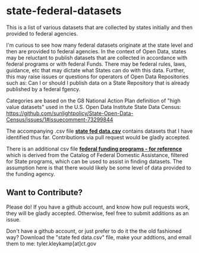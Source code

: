 # state-federal-datasets

This is a list of various datasets that are collected by states initially and then provided to federal agencies.

I'm curious to see how many federal datasets originate at the state level and then are provided to federal agencies.
In the context of Open Data, states may be reluctant to publish datasets that are collected in accordance with federal
programs or with federal Funds. There may be federal rules, laws, guidance, etc that may dictate what States
can do with this data. Further, this may raise issues or questions for operators of Open Data Repositories such as: Can I or should I publish data on a State Repository that is already published by a federal fgency.

Categories are based on the G8 National Action Plan definition of "high value datasets" used in the U.S. Open Data Institute State Data Census:
https://github.com/sunlightpolicy/State-Open-Data-Census/issues/1#issuecomment-73299844

The accompanying .csv file [**state fed data.csv**](..blob/master/state%20fed%20data.csv) contains datasets that I have identified thus far. Contributions via pull request would be gladly accepted.

There is an additional csv file [**federal funding programs - for reference**](..blob/master/federal%20funding%20programs%20-%20for%20reference.csv) which is derived from the Catalog of Federal Domestic Assistance, filtered for State programs, which can be used to assist in finding datasets. The assumption here is that there would likely be some level of data provided to the funding agency.


## Want to Contribute?
 Please do! If you have a github account, and know how pull requests work, they will be gladly accepted. Otherwise, feel free to submit additions as an issue.
 
 Don't have a github account, or just prefer to do it the the old fashioned way? Download the "state fed data.csv" file, make your addtions, and email them to me: tyler.kleykamp[at]ct.gov 
